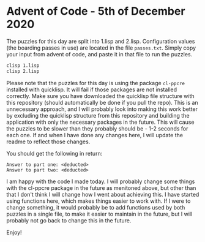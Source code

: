 # Advent of Code - 5th of December 2020

The puzzles for this day are split into 1.lisp and 2.lisp. Configuration values (the boarding passes in use) are located in the file `passes.txt`. Simply copy your input from advent of code, and paste it in that file to run the puzzles.
```bash
clisp 1.lisp
clisp 2.lisp
```

Please note that the puzzles for this day is using the package `cl-ppcre` installed with quicklisp. It will fail if those packages are not installed correctly. Make sure you have downloaded the quicklisp file structure with this repository (should automatically be done if you pull the repo). This is an unnecessary approach, and I will probably look into making this work better by excluding the quicklisp structure from this repository and building the application with only the necessary packages in the future. This will cause the puzzles to be slower than they probably should be - 1-2 seconds for each one. If and when I have done any changes here, I will update the readme to reflect those changes.

You should get the following in return:
```
Answer to part one: <deducted> 
Answer to part two: <deducted>
```

I am happy with the code I made today. I will probably change some things with the cl-ppcre package in the future as menitoned above, but other than that I don't think I will change how I went about achieving this. I have started using functions here, which makes things easier to work with. If I were to change something, it would probably be to add functions used by both puzzles in a single file, to make it easier to maintain in the future, but I will probably not go back to change this in the future.

Enjoy!